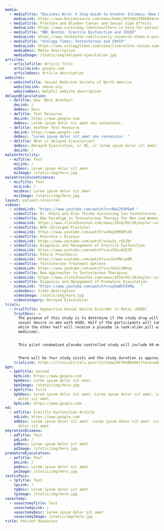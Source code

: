 ```yaml
---
media:
  - mediaTitle: "Business Wire: 4 Step Guide to Greater Intimacy (New Book Release)"
    mediaLink: https://www.businesswire.com/news/home/20150622005054/en/Baylor-Urologist-Mohit-Khera-M.D.-and-Psychotherapist-Mary-Jo-Rapini-Unveil-a-Couple%E2%80%99s-4-Step-Guide-to-Greater-Intimacy-and-Better-Sex
  - mediaTitle: Prostate and Bladder Cancer and Sexual Side Effects
    mediaLink: https://www.curetoday.com/view/there-is-help-for-patients-dealing-with-sexual-side-effects-after-prostate-bladder-cancer-treatment
  - mediaTitle: "NBC Boston: Erectile Dysfunction and COVID"
    mediaLink: https://www.nbcboston.com/lx/early-research-shows-a-possible-link-between-covid-19-and-erectile-dysfunction-got-your-attention/2251899/
  - mediaTitle: "Urology Times: Testosterone and COVID"
    mediaLink: https://www.urologytimes.com/view/literature-review-summarizes-evidence-on-testosterone-and-covid-19
    mediaDesc: Media description
    mediaImage: /static/img/delayed-ejaculation.jpg
articles:
  - articleTitle: Article Title
    articleLink: google.com
    articleDesc: Article description
websites:
  - websiteTitle: Sexual Medicine Society of North America
    websiteLink: smsna.org
    websiteDesc: Helpful website description
delayedEjaculation:
  - deTitle: How 'Bout Another?
    deLink: /
    deDesc: Desc
  - deTitle: Test Resource
    deLink: https://www.google.com
    deDesc: Lorem ipsum dolor sit amet non consecutur.
  - deTitle: Another Test Resource
    deLink: https://www.google.com
    deDesc: "Lorem ipsum dolor sit amet non consecutur. "
  - deTitle: What is Delayed Ejaculation?
    deDesc: Delayed Ejaculation, or DE, is lorem ipsum dolor sit amet.
    deLink: /
maleInfertility:
  - miTitle: Test
    miLink: /
    miDesc: Lorem ipsum dolor sit amet
    miImage: /static/img/hero.jpg
maleStressIncontinence:
  - msiTitle: Test
    msiLink: /
    msiDesc: Lorem ipsum dolor sit amet
    msiImage: /static/img/hero.jpg
layout: patient-resources
videos:
  - videoLink: "https://www.youtube.com/watch?v=rNwI2V4POa0 "
    videoTitle: Dr. Khera and Alan Thicke discussing low testosterone in men
  - videoTitle: New Paradigm in Testosterone Therapy for Men and Women
    videoLink: https://www.click2houston.com/news/2016/05/28/baylor-college-of-medicine-takes-new-approach-to-testosterone-treatment/
  - videoTitle: BPH (Enlarged Prostate)
    videoLink: https://www.youtube.com/watch?v=RegSMM4PG30
  - videoTitle: Peyronie's Disease
    videoLink: https://www.youtube.com/watch?v=5u3x_rQ1ZNc
  - videoTitle: Diagnosis and Management of Erectile Dysfunction
    videoLink: https://www.youtube.com/watch?v=Lo58su42EZ8
  - videoTitle: Penile Prosthesis
    videoLink: https://www.youtube.com/watch?v=uJOzPNCsp0M
  - videoTitle: Testosterone Treatment Options
    videoLink: https://www.youtube.com/watch?v=zJUk1zJW0sg
  - videoTitle: New Approaches to Testosterone Therapies
    videoLink: https://www.click2houston.com/news/2016/05/28/baylor-college-of-medicine-takes-new-approach-to-testosterone-treatment/
  - videoTitle: Diagnosis and Management of Premature Ejaculation
    videoLink: "https://www.youtube.com/watch?v=uyDaW5tGVMg   "
    videoDesc: Video description
    videoImage: /static/img/hero.jpg
    videoCategory: Delayed Ejaculation
trials:
  - trialTitle: Hypoactive Sexual Desire Disorder in Males (HSDD)
    trialDesc: >-
      The purpose of this study is to determine if the study drug will increase
      sexual desire in men with HSDD. Half of the participants will take ADDYI
      while the other half will receive a placebo (a look-alike pill with no
      medicine).


      This pilot randomized placebo controlled study will include 60 men (30 treatment and 30 placebo). ARM 1 will take flibanserin 100mg orally every night and ARM 2 will take a placebo orally every night.


      There will be four study visits and the study duration is approximately 4 months. Participants will have physicals at each visit. Blood draws for tests will be done at 3 visits and up to 4 questionnaires will completed at each visit. Study drug will randomized.
    trialLink: https://clinicaltrials.gov/ct2/show/NCT04002661?term=addyi+and+khera&draw=2&rank=1
bph:
  - bphTitle: Second
    bphLink: https://www.google.com
    bphDesc: Lorem ipsum dolor sit amet.
    bphImage: /static/img/hero.jpg
  - bphTitle: First
    bphDesc: Lorem ipsum dolor sit amet. Lorem ipsum dolor sit amet. Lorem ipsum
      dolor sit amet.
    bphLink: https://www.google.com
ed:
  - edTitle: Erectile Dysfunction Article
    edLink: https://www.google.com
    edDesc: Lorem ipsum dolor sit amet. Lorem ipsum dolor sit amet. Lorem ipsum
      dolor sit amet.
peyroniesDisease:
  - pdTitle: Test
    pdLink: /
    pdDesc: Lorem ipsum dolor sit amet
    pdImage: /static/img/hero.jpg
prematureEjaculation:
  - peTitle: Test
    peLink: /
    peDesc: Lorem ipsum dolor sit amet
    peImage: /static/img/hero.jpg
testisPain:
  - tpTitle: Test
    tpLink: /
    tpDesc: Lorem ipsum dolor sit amet
    tpImage: /static/img/hero.jpg
vasectomy:
  - vasectomyTitle: Test
    vasectomyLink: /
    vasectomyDesc: Lorem ipsum dolor sit amet
    vasectomyImage: /static/img/hero.jpg
title: Patient Resources
---
```

